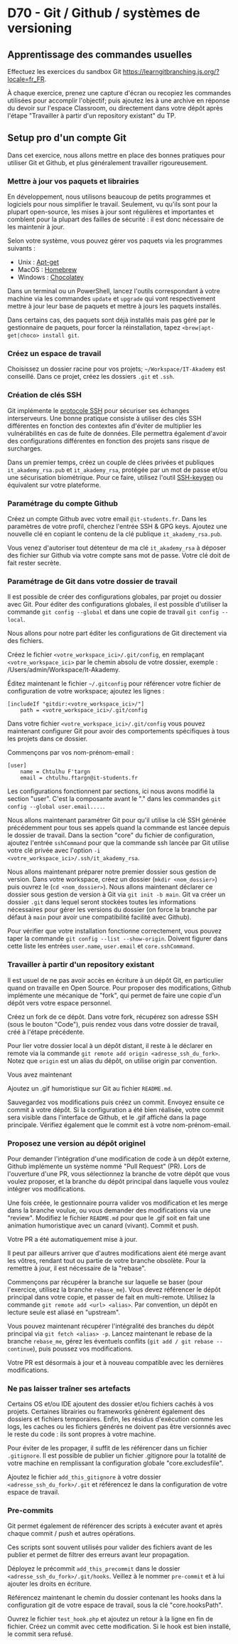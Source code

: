 # D70 - Git / Github / systèmes de versioning

## Apprentissage des commandes usuelles

Effectuez les exercices du sandbox Git https://learngitbranching.js.org/?locale=fr_FR.

À chaque exercice, prenez une capture d'écran ou recopiez les commandes utilisées pour accomplir l'objectif; puis ajoutez les à une archive en réponse du devoir sur l'espace Classroom, ou directement dans votre dépôt après l'étape "Travailler à partir d'un repository existant" du TP.

## Setup pro d'un compte Git

Dans cet exercice, nous allons mettre en place des bonnes pratiques pour utiliser Git et Github, et plus généralement travailler rigoureusement.

### Mettre à jour vos paquets et librairies

En développement, nous utilisons beaucoup de petits programmes et logiciels pour nous simplifier le travail. Seulement, vu qu'ils sont pour la plupart open-source, les mises à jour sont régulières et importantes et comblent pour la plupart des failles de sécurité : il est donc nécessaire de les maintenir à jour.

Selon votre système, vous pouvez gérer vos paquets via les programmes suivants :
  - Unix : [Apt-get](https://doc.ubuntu-fr.org/apt)
  - MacOS : [Homebrew](https://brew.sh/)
  - Windows : [Chocolatey](https://docs.chocolatey.org/en-us/getting-started)

Dans un terminal ou un PowerShell, lancez l'outils correspondant à votre machine via les commandes ```update``` et ```upgrade``` qui vont respectivement mettre à jour leur base de paquets et mettre à jours les paquets installés.

Dans certains cas, des paquets sont déjà installés mais pas géré par le gestionnaire de paquets, pour forcer la réinstallation, tapez ```<brew|apt-get|choco> install git```.

### Créez un espace de travail

Choisissez un dossier racine pour vos projets; ```~/Workspace/IT-Akademy``` est conseillé.
Dans ce projet, créez les dossiers ```.git``` et ```.ssh```.

### Création de clés SSH

Git implémente le [protocole SSH](https://www.ssh.com/academy/ssh/openssh#ssh-key-management) pour sécuriser ses échanges interserveurs.
Une bonne pratique consiste à utiliser des clés SSH différentes en fonction des contextes afin d'éviter de multiplier les vulnérabilités en cas de fuite de données. Elle permettra également d'avoir des configurations différentes en fonction des projets sans risque de surcharges.

Dans un premier temps, créez un couple de clées privées et publiques ```it_akademy_rsa.pub``` et ```it_akademy_rsa```, protégée par un mot de passe et/ou une sécurisation biométrique.
Pour ce faire, utilisez l'outil [SSH-keygen](https://www.ssh.com/academy/ssh/keygen) ou équivalent sur votre plateforme.

### Paramétrage du compte Github

Créez un compte Github avec votre email ```@it-students.fr```.
Dans les paramètres de votre profil, cherchez l'entrée SSH & GPG keys. Ajoutez une nouvelle clé en copiant le contenu de la clé publique ```it_akademy_rsa.pub```.

Vous venez d'autoriser tout détenteur de ma clé ```it_akademy_rsa``` à déposer des fichier sur Github via votre compte sans mot de passe. Votre clé doit de fait rester secrète.

### Paramétrage de Git dans votre dossier de travail

Il est possible de créer des configurations globales, par projet ou dossier avec Git. Pour éditer des configurations globales, il est possible d'utiliser la commande ```git config --global``` et dans une copie de travail ```git config --local```.

Nous allons pour notre part éditer les configurations de Git directement via des fichiers.

Créez le fichier ```<votre_workspace_ici>/.git/config```, en remplaçant ```<votre_workspace_ici>``` par le chemin absolu de votre dossier, exemple : /Users/admin/Workspace/It-Akademy.

Éditez maintenant le fichier ```~/.gitconfig``` pour référencer votre fichier de configuration de votre workspace; ajoutez les lignes :
```
[includeIf "gitdir:<votre_workspace_ici>/"]
    path = <votre_workspace_ici>/.git/config
```

Dans votre fichier ```<votre_workspace_ici>/.git/config``` vous pouvez maintenant configurer Git pour avoir des comportements spécifiques à tous les projets dans ce dossier.

Commençons par vos nom-prénom-email :
```
[user]
    name = Chtulhu F'targn
    email = chtulhu.ftargn@it-students.fr
```

Les configurations fonctionnent par sections, ici nous avons modifié la section "user". C'est la composante avant le "." dans les commandes ```git config --global user.email....```.

Nous allons maintenant paramétrer Git pour qu'il utilise la clé SSH générée précédemment pour tous ses appels quand la commande est lancée depuis le dossier de travail.
Dans la section "core" du fichier de configuration, ajoutez l'entrée ```sshCommand``` pour que la commande ssh lancée par Git utilise votre clé privée avec l'option ```-i <votre_workspace_ici>/.ssh/it_akademy_rsa```.

Nous allons maintenant préparer notre premier dossier sous gestion de version.
Dans votre workspace, créez un dossier (`mkdir <nom_dossier>`) puis ouvrez le (`cd <nom_dossier>`).
Nous allons maintenant déclarer ce dossier sous gestion de version à Git via `git init -b main`. Git va créer un dossier `.git` dans lequel seront stockées toutes les informations nécessaires pour gérer les versions du dossier (on force la branche par défaut à `main` pour avoir une compatibilité facilité avec Github).

Pour vérifier que votre installation fonctionne correctement, vous pouvez taper la commande ```git config --list --show-origin```. Doivent figurer dans cette liste les entrées `user.name`, `user.email` et `core.sshCommand`.

### Travailler à partir d'un repository existant

Il est usuel de ne pas avoir accès en écriture à un dépôt Git, en particulier quand on travaille en Open Source. Pour proposer des modifications, Github implémente une mécanique de "fork", qui permet de faire une copie d'un dépôt vers votre espace personnel.

Créez un fork de ce dépôt.
Dans votre fork, récupérez son adresse SSH (sous le bouton "Code"), puis rendez vous dans votre dossier de travail, créé à l'étape précédente.

Pour lier votre dossier local à un dépôt distant, il reste à le déclarer en remote via la commande ```git remote add origin <adresse_ssh_du_fork>```. Notez que `origin` est un alias du dépôt, on utilise origin par convention.


Vous avez maintenant


Ajoutez un .gif humoristique sur Git au fichier ```README.md```.

Sauvegardez vos modifications puis créez un commit. Envoyez ensuite ce commit à votre dépôt. Si la configuration a été bien réalisée, votre commit sera visible dans l'interface de Github, et le .gif affiché dans la page principale.
Vérifiez également que le commit est à votre nom-prénom-email.



### Proposez une version au dépôt originel

Pour demander l'intégration d'une modification de code à un dépôt externe, Github implémente un système nommé "Pull Request" (PR). Lors de l'ouverture d'une PR, vous sélectionnez la branche de votre dépôt que vous voulez proposer, et la branche du dépôt principal dans laquelle vous voulez intégrer vos modifications.

Une fois créée, le gestionnaire pourra valider vos modification et les merge dans la branche voulue, ou vous demander des modifications via une "review". Modifiez le fichier ```README.md``` pour que le .gif soit en fait une animation humoristique avec un canard (vivant). Commit et push.

Votre PR a été automatiquement mise à jour.

Il peut par ailleurs arriver que d'autres modifications aient été merge avant les vôtres, rendant tout ou partie de votre branche obsolète. Pour la remettre à jour, il est nécessaire de la "rebase".

Commençons par récupérer la branche sur laquelle se baser (pour l'exercice, utilisez la branche ```rebase_me```).
Vous devez référencer le dépôt principal dans votre copie, et passer de fait en multi-remote. Utilisez la commande ```git remote add <url> <alias>```. Par convention, un dépôt en lecture seule est aliasé en "upstream".

Vous pouvez maintenant récupérer l'intégralité des branches du dépôt principal via ```git fetch <alias> -p```. Lancez maintenant le rebase de la branche ```rebase_me```, gérez les éventuels conflits (```git add / git rebase --continue```), puis poussez vos modifications.

Votre PR est désormais à jour et à nouveau compatible avec les dernières modifications.

### Ne pas laisser traîner ses artefacts

Certains OS et/ou IDE ajoutent des dossier et/ou fichiers cachés à vos projets. Certaines librairies ou frameworks génèrent également des dossiers et fichiers temporaires.
Enfin, les résidus d'exécution comme les logs, les caches ou les fichiers générés ne doivent pas être versionnés avec le reste du code : ils sont propres à votre machine.

Pour éviter de les propager, il suffit de les référencer dans un fichier ```.gitignore```. Il est possible de publier un fichier .gitignore pour la totalité de votre machine en remplissant la configuration globale "core.excludesfile".

Ajoutez le fichier ```add_this_gitignore``` à votre dossier ```<adresse_ssh_du_fork>/.git``` et référencez le dans la configuration de votre espace de travail.

### Pre-commits

Git permet également de référencer des scripts à exécuter avant et après chaque commit / push et autres opérations.

Ces scripts sont souvent utilisés pour valider des fichiers avant de les publier et permet de filtrer des erreurs avant leur propagation.

Déployez le précommit ```add_this_precommit``` dans le dossier ```<adresse_ssh_du_fork>/.git/hooks```. Veillez à le nommer ```pre-commit``` et à lui ajouter les droits en écriture.

Référencez maintenant le chemin du dossier contenant les hooks dans la configuration git de votre espace de travail, sous la clé "core.hooksPath".

Ouvrez le fichier ```test_hook.php``` et ajoutez un retour à la ligne en fin de fichier. Créez un commit avec cette modification. Si le hook est bien installé, le commit sera refusé.
